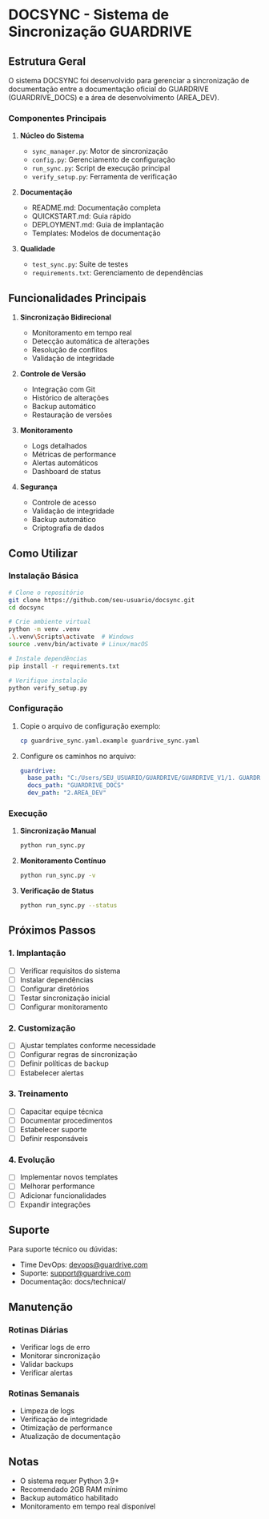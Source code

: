 # DOCSYNC - Sistema de Sincronização GUARDRIVE

## Estrutura Geral

O sistema DOCSYNC foi desenvolvido para gerenciar a sincronização de documentação entre a documentação oficial do GUARDRIVE (GUARDRIVE_DOCS) e a área de desenvolvimento (AREA_DEV). 

### Componentes Principais

1. **Núcleo do Sistema**
   - `sync_manager.py`: Motor de sincronização
   - `config.py`: Gerenciamento de configuração
   - `run_sync.py`: Script de execução principal
   - `verify_setup.py`: Ferramenta de verificação

2. **Documentação**
   - README.md: Documentação completa
   - QUICKSTART.md: Guia rápido
   - DEPLOYMENT.md: Guia de implantação
   - Templates: Modelos de documentação

3. **Qualidade**
   - `test_sync.py`: Suite de testes
   - `requirements.txt`: Gerenciamento de dependências

## Funcionalidades Principais

1. **Sincronização Bidirecional**
   - Monitoramento em tempo real
   - Detecção automática de alterações
   - Resolução de conflitos
   - Validação de integridade

2. **Controle de Versão**
   - Integração com Git
   - Histórico de alterações
   - Backup automático
   - Restauração de versões

3. **Monitoramento**
   - Logs detalhados
   - Métricas de performance
   - Alertas automáticos
   - Dashboard de status

4. **Segurança**
   - Controle de acesso
   - Validação de integridade
   - Backup automático
   - Criptografia de dados

## Como Utilizar

### Instalação Básica

```bash
# Clone o repositório
git clone https://github.com/seu-usuario/docsync.git
cd docsync

# Crie ambiente virtual
python -m venv .venv
.\.venv\Scripts\activate  # Windows
source .venv/bin/activate # Linux/macOS

# Instale dependências
pip install -r requirements.txt

# Verifique instalação
python verify_setup.py
```

### Configuração

1. Copie o arquivo de configuração exemplo:
   ```bash
   cp guardrive_sync.yaml.example guardrive_sync.yaml
   ```

2. Configure os caminhos no arquivo:
   ```yaml
   guardrive:
     base_path: "C:/Users/SEU_USUARIO/GUARDRIVE/GUARDRIVE_V1/1. GUARDRIVE_DOCS_DEV"
     docs_path: "GUARDRIVE_DOCS"
     dev_path: "2.AREA_DEV"
   ```

### Execução

1. **Sincronização Manual**
   ```bash
   python run_sync.py
   ```

2. **Monitoramento Contínuo**
   ```bash
   python run_sync.py -v
   ```

3. **Verificação de Status**
   ```bash
   python run_sync.py --status
   ```

## Próximos Passos

### 1. Implantação

- [ ] Verificar requisitos do sistema
- [ ] Instalar dependências
- [ ] Configurar diretórios
- [ ] Testar sincronização inicial
- [ ] Configurar monitoramento

### 2. Customização

- [ ] Ajustar templates conforme necessidade
- [ ] Configurar regras de sincronização
- [ ] Definir políticas de backup
- [ ] Estabelecer alertas

### 3. Treinamento

- [ ] Capacitar equipe técnica
- [ ] Documentar procedimentos
- [ ] Estabelecer suporte
- [ ] Definir responsáveis

### 4. Evolução

- [ ] Implementar novos templates
- [ ] Melhorar performance
- [ ] Adicionar funcionalidades
- [ ] Expandir integrações

## Suporte

Para suporte técnico ou dúvidas:
- Time DevOps: devops@guardrive.com
- Suporte: support@guardrive.com
- Documentação: docs/technical/

## Manutenção

### Rotinas Diárias
- Verificar logs de erro
- Monitorar sincronização
- Validar backups
- Verificar alertas

### Rotinas Semanais
- Limpeza de logs
- Verificação de integridade
- Otimização de performance
- Atualização de documentação

## Notas
- O sistema requer Python 3.9+
- Recomendado 2GB RAM mínimo
- Backup automático habilitado
- Monitoramento em tempo real disponível

